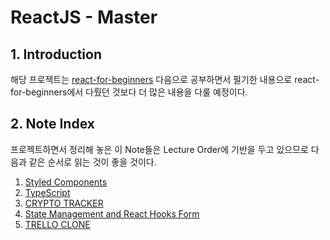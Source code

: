 # ReactJS - Master

## 1. Introduction

해당 프로젝트는 [react-for-beginners](https://github.com/jeongbeomSeo/react-for-beginners) 다음으로 공부하면서 필기한 내용으로 react-for-beginners에서 다뤘던 것보다 더 많은 내용을 다룰 예정이다.

## 2. Note Index

프로젝트하면서 정리해 놓은 이 Note들은 Lecture Order에 기반을 두고 있으므로 다음과 같은 순서로 읽는 것이 좋을 것이다.

1. [Styled Components](./main/styled-components.md)
2. [TypeScript](./main/typeScript.md)
3. [CRYPTO TRACKER](./main/crypto-tracker.md)
4. [State Management and React Hooks Form](main/state-management-and-react-hooks-form.md)
5. [TRELLO CLONE](./main/trello-clone.md)
